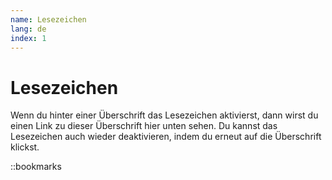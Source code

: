 ```yaml
---
name: Lesezeichen
lang: de
index: 1
---
```


# Lesezeichen

Wenn du hinter einer Überschrift das Lesezeichen aktivierst, dann wirst du einen Link zu dieser Überschrift hier unten sehen. Du kannst das Lesezeichen auch wieder deaktivieren, indem du erneut auf die Überschrift klickst.

::bookmarks